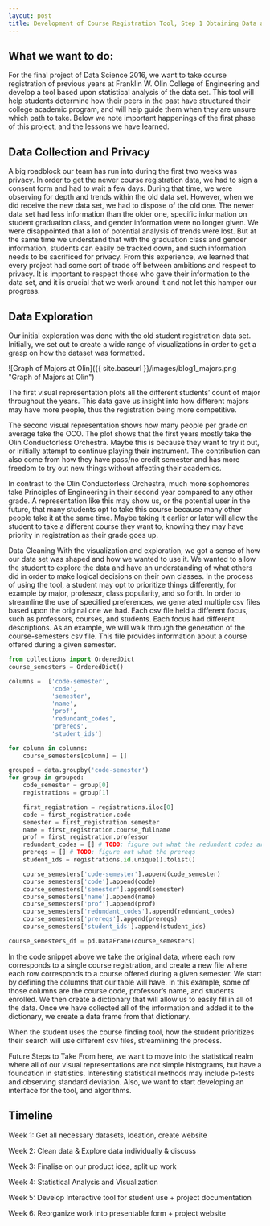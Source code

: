 ```yaml
---
layout: post
title: Development of Course Registration Tool, Step 1 Obtaining Data and Cleaning it
---
```


## What we want to do:
For the final project of Data Science 2016, we want to take course registration of previous years at Franklin W. Olin College of Engineering and develop a tool based upon statistical analysis of the data set. This tool will help students determine how their peers in the past have structured their college academic program, and will help guide them when they are unsure which path to take. Below we note important happenings of the first phase of this project, and the lessons we have learned.

## Data Collection and Privacy
A big roadblock our team has run into during the first two weeks was privacy. In order to get the newer course registration data, we had to sign a consent form and had to wait a few days. During that time, we were observing for depth and trends within the old data set. However, when we did receive the new data set, we had to dispose of the old one.
The newer data set had less information than the older one, specific information on student graduation class, and gender information were no longer given. We were disappointed that a lot of potential analysis of trends were lost. But at the same time we understand that with the graduation class and gender information, students can easily be tracked down, and such information needs to be sacrificed for privacy.
From this experience, we learned that every project had some sort of trade off between ambitions and respect to privacy. It is important to respect those who gave their information to the data set, and it is crucial that we work around it and not let this hamper our progress.

## Data Exploration
Our initial exploration was done with the old student registration data set. Initially, we set out to create a wide range of visualizations in order to get a grasp on how the dataset was formatted.

![Graph of Majors at Olin]({{ site.baseurl }}/images/blog1_majors.png "Graph of Majors at Olin")



The first visual representation plots all the different students’ count of major throughout the years. This data gave us insight into how different majors may have more people, thus the registration being more competitive.


The second visual representation shows how many people per grade on average take the OCO. The plot shows that the first years mostly take the Olin Conductorless Orchestra. Maybe this is because they want to try it out, or initially attempt to continue playing their instrument. The contribution can also come from how they have pass/no credit semester and has more freedom to try out new things without affecting their academics.



In contrast to the Olin Conductorless Orchestra, much more sophomores take Principles of Engineering in their second year compared to any other grade. A representation like this may show us, or the potential user in the future, that many students opt to take this course because many other people take it at the same time. Maybe taking it earlier or later will allow the student to take a different course they want to, knowing they may have priority in registration as their grade goes up.

Data Cleaning
With the visualization and exploration, we got a sense of how our data set was shaped and how we wanted to use it. We wanted to allow the student to explore the data and have an understanding of what others did in order to make logical decisions on their own classes. In the process of using the tool, a student may opt to prioritize things differently, for example by major, professor, class popularity, and so forth.
In order to streamline the use of specified preferences, we generated multiple csv files based upon the original one we had. Each csv file held a different focus, such as professors, courses, and students. Each focus had different descriptions. As an example, we will walk through the generation of the course-semesters csv file. This file provides information about a course offered during a given semester.

```python
from collections import OrderedDict
course_semesters = OrderedDict()

columns =  ['code-semester',
        	'code',
        	'semester',
        	'name',
        	'prof',
        	'redundant_codes',
        	'prereqs',
        	'student_ids']

for column in columns:
	course_semesters[column] = []

grouped = data.groupby('code-semester')
for group in grouped:
	code_semester = group[0]
	registrations = group[1]

	first_registration = registrations.iloc[0]
	code = first_registration.code
	semester = first_registration.semester
	name = first_registration.course_fullname
	prof = first_registration.professor
	redundant_codes = [] # TODO: figure out what the redundant codes are
	prereqs = [] # TODO: figure out what the prereqs
	student_ids = registrations.id.unique().tolist()

	course_semesters['code-semester'].append(code_semester)
	course_semesters['code'].append(code)
	course_semesters['semester'].append(semester)
	course_semesters['name'].append(name)
	course_semesters['prof'].append(prof)
	course_semesters['redundant_codes'].append(redundant_codes)
	course_semesters['prereqs'].append(prereqs)
	course_semesters['student_ids'].append(student_ids)

course_semesters_df = pd.DataFrame(course_semesters)
```

In the code snippet above we take the original data, where each row corresponds to a single course registration, and create a new file where each row corresponds to a course offered during a given semester. We start by defining the columns that our table will have. In this example, some of those columns are the course code, professor’s name, and students enrolled. We then create a dictionary that will allow us to easily fill in all of the data. Once we have collected all of the information and added it to the dictionary, we create a data frame from that dictionary.

When the student uses the course finding tool, how the student prioritizes their search will use different csv files, streamlining the process.

Future Steps to Take
From here, we want to move into the statistical realm where all of our visual representations are not simple histograms, but have a foundation in statistics. Interesting statistical methods may include p-tests and observing standard deviation. Also, we want to start developing an interface for the tool, and algorithms.

## Timeline

Week 1: Get all necessary datasets, Ideation, create website

Week 2: Clean data & Explore data individually & discuss

Week 3: Finalise on our product idea, split up work

Week 4: Statistical Analysis and Visualization

Week 5: Develop Interactive tool for student use + project documentation

Week 6: Reorganize work into presentable form + project website
